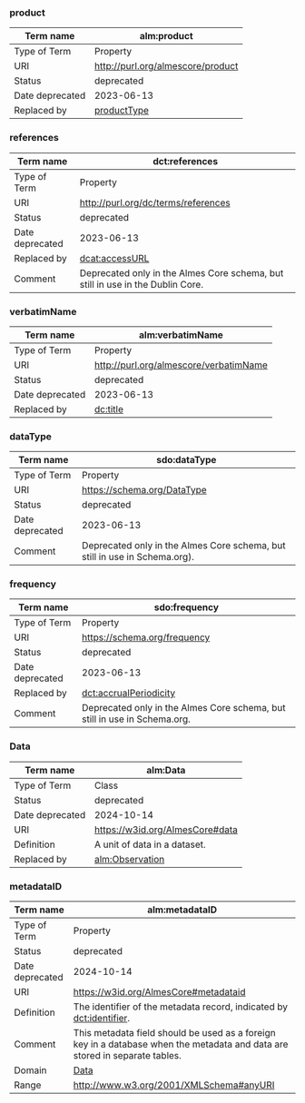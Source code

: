 ### product
| Term name | alm:product |
| ------------- | ------------- |
| Type of Term  | Property  |
| URI  | http://purl.org/almescore/product  |
| Status | deprecated |
| Date deprecated | 2023-06-13 |
| Replaced by | [productType](http://purl.org/almescore/productType) |

### references
| Term name | dct:references |
| ------------- | ------------- |
| Type of Term  | Property  |
| URI  | http://purl.org/dc/terms/references |
| Status | deprecated |
| Date deprecated | 2023-06-13 |
| Replaced by | [dcat:accessURL](https://github.com/Filipi-Soares/almes/blob/main/README.md#accessURL) |
| Comment | Deprecated only in the Almes Core schema, but still in use in the Dublin Core. |

### verbatimName
| Term name | alm:verbatimName |
| ------------- | ------------- |
| Type of Term  | Property  |
| URI  | http://purl.org/almescore/verbatimName  |
| Status | deprecated |
| Date deprecated | 2023-06-13 |
| Replaced by | <a href="https://github.com/Filipi-Soares/almes/blob/main/README.md#title">dc:title</a> |

### dataType
| Term name | sdo:dataType |
| ------------- | ------------- |
| Type of Term  | Property  |
| URI  | https://schema.org/DataType |
| Status | deprecated |
| Date deprecated | 2023-06-13 |
| Comment | Deprecated only in the Almes Core schema, but still in use in Schema.org). |

### frequency
| Term name | sdo:frequency |
| ------------- | ------------- |
| Type of Term  | Property  |
| URI  | https://schema.org/frequency |
| Status | deprecated |
| Date deprecated | 2023-06-13 |
| Replaced by | <a href="https://github.com/Filipi-Soares/almes/blob/main/README.md#accrualPeriodicity">dct:accrualPeriodicity</a> |
| Comment | Deprecated only in the Almes Core schema, but still in use in Schema.org. 

### Data
| Term name | alm:Data |
| ------------- | ------------- |
| Type of Term  | Class  |
| Status | deprecated |
| Date deprecated | 2024-10-14 |
| URI  | https://w3id.org/AlmesCore#data |
| Definition  | A unit of data in a dataset.  |
| Replaced by | <a href="https://github.com/Filipi-Soares/almes/blob/main/README.md#accrualPeriodicity">alm:Observation</a> |

### metadataID
| Term name | alm:metadataID |
| ------------- | ------------- |
| Type of Term  | Property  |
| Status | deprecated |
| Date deprecated | 2024-10-14 |
| URI  | https://w3id.org/AlmesCore#metadataid |
| Definition  | The identifier of the metadata record, indicated by <a href="https://github.com/AlmesCore/Almes-Core/blob/main/core2024-07-08.md#identifier">dct:identifier</a>. |
| Comment | This metadata field should be used as a foreign key in a database when the metadata and data are stored in separate tables.|
| Domain | <a href="https://github.com/AlmesCore/Almes-Core/blob/main/core2024-07-08.md#data">Data</a> |
| Range | http://www.w3.org/2001/XMLSchema#anyURI | 
